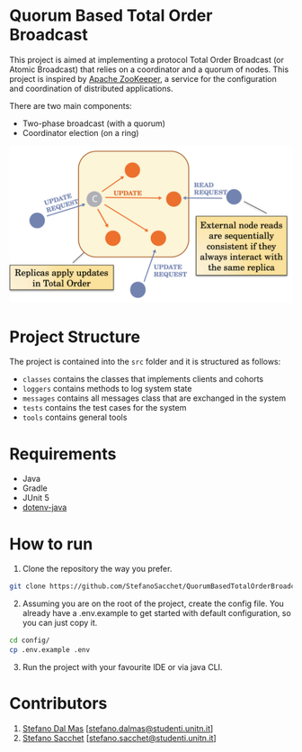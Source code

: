 # Quorum Based Total Order Broadcast

This project is aimed at implementing a protocol Total Order Broadcast (or Atomic Broadcast) that
relies on a coordinator and a quorum of nodes. This project is inspired by [Apache ZooKeeper](https://zookeeper.apache.org), a
service for the configuration and coordination of
distributed applications.

There are two main components:
- Two-phase broadcast (with a quorum)
- Coordinator election (on a ring)

![System Overview](images/system_overview.png)

# Project Structure

The project is contained into the ```src``` folder and it is structured as follows:
- `classes` contains the classes that implements clients and cohorts
- `loggers` contains methods to log system state
- `messages` contains all messages class that are exchanged in the system
- `tests` contains the test cases for the system
- `tools` contains general tools

# Requirements

- Java
- Gradle
- JUnit 5
- [dotenv-java](https://github.com/cdimascio/dotenv-java)

# How to run

1. Clone the repository the way you prefer.

```bash
git clone https://github.com/StefanoSacchet/QuorumBasedTotalOrderBroadcast.git
```

2. Assuming you are on the root of the project, create the config file.
   You already have a .env.example to get started with default configuration, so you can just copy it.
```bash
cd config/
cp .env.example .env
```

3. Run the project with your favourite IDE or via java CLI.

# Contributors

1. [Stefano Dal Mas](https://github.com/StefanoDalMas) [stefano.dalmas@studenti.unitn.it]
2. [Stefano Sacchet](https://github.com/StefanoSacchet) [stefano.sacchet@studenti.unitn.it]
